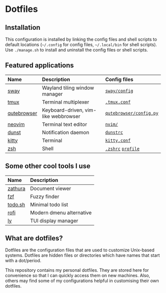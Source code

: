 # Dotfiles
<!-- <img src="https://raw.githubusercontent.com/fritzrehde/i/master/dotfiles/dotfiles-screenshot.png"> -->

## Installation

This configuration is installed by linking the config files and shell scripts to default locations (`~/.config` for config files, `~/.local/bin` for shell scripts).
Use `./manage.sh` to install and uninstall the config files or shell scripts.

## Featured applications
Name | Description | Config files
:-- | :-- | :--
[sway](https://github.com/swaywm/sway) | Wayland tiling window manager | [`sway/config`](../config/sway/config)
[tmux](https://github.com/tmux/tmux) | Terminal multiplexer | [`.tmux.conf`](../config/tmux/.tmux.conf)
[qutebrowser](https://github.com/qutebrowser/qutebrowser) | Keyboard-driven, vim-like webbrowser | [`qutebrowser/config.py`](../config/qutebrowser/config.py)
[neovim](https://github.com/neovim/neovim) | Terminal text editor | [`nvim/`](../config/nvim)
[dunst](https://github.com/dunst-project/dunst) | Notification daemon | [`dunstrc`](../config/dunst/dunstrc-dark)
[kitty](https://github.com/kovidgoyal/kitty) | Terminal | [`kitty.conf`](../config/kitty/kitty.conf)
[zsh](https://www.zsh.org/) | Shell | [`.zshrc`](../zsh/.zshrc) [`profile`](../config/zsh/profile)

## Some other cool tools I use
Name | Description
:-- | :--
[zathura](https://github.com/pwmt/zathura) | Document viewer
[fzf](https://github.com/junegunn/fzf) | Fuzzy finder
[todo.sh](https://github.com/todotxt/todo.txt-cli) | Minimal todo list
[rofi](https://github.com/davatorium/rofi) | Modern dmenu alternative
[ly](https://github.com/fairyglade/ly) | TUI display manager

## What are dotfiles?
Dotfiles are the configuration files that are used to customize Unix-based systems.
Dotfiles are hidden files or directories which have names that start with a dot/period.

This repository contains my personal dotfiles.
They are stored here for convenience so that I can quickly access them on new machines.
Also, others may find some of my configurations helpful in customising their own dotfiles.
